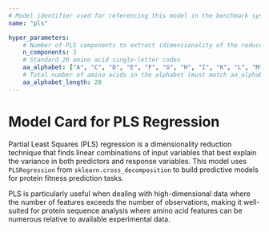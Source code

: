 ```yaml
---
# Model identifier used for referencing this model in the benchmark system
name: "pls"

hyper_parameters:
    # Number of PLS components to extract (dimensionality of the reduced space)
    n_components: 2
    # Standard 20 amino acid single-letter codes
    aa_alphabet: ["A", "C", "D", "E", "F", "G", "H", "I", "K", "L", "M", "N", "P", "Q", "R", "S", "T", "V", "W", "Y"]
    # Total number of amino acids in the alphabet (must match aa_alphabet length)
    aa_alphabet_length: 20
---
```


# Model Card for PLS Regression

Partial Least Squares (PLS) regression is a dimensionality reduction technique that finds linear combinations of input variables that best explain the variance in both predictors and response variables. This model uses `PLSRegression` from `sklearn.cross_decomposition` to build predictive models for protein fitness prediction tasks.

PLS is particularly useful when dealing with high-dimensional data where the number of features exceeds the number of observations, making it well-suited for protein sequence analysis where amino acid features can be numerous relative to available experimental data.
